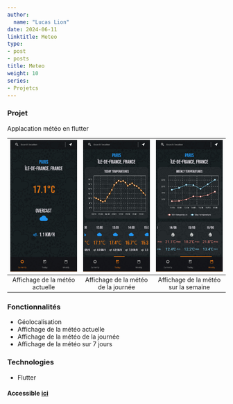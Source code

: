 ```yaml
---
author:
  name: "Lucas Lion"
date: 2024-06-11
linktitle: Meteo
type:
- post
- posts
title: Meteo
weight: 10
series:
- Projetcs
---
```

### Projet

Applacation météo en flutter


| ![Image 1](images/meteo1.jpg) | ![Image 2](images/meteo2.jpg) | ![Image 3](images/meteo3.jpg) |
|:------------------------------------------:|:------------------------------------------:|:------------------------------------------:|
| Affichage de la météo actuelle           | Affichage de la météo de la journée           | Affichage de la météo sur la semaine           |

### Fonctionnalités

- Géolocalisation
- Affichage de la météo actuelle
- Affichage de la météo de la journée
- Affichage de la météo sur 7 jours

### Technologies

- Flutter

#### Accessible&nbsp;[ici](https://github.com/lucaslion/weatherapp)


